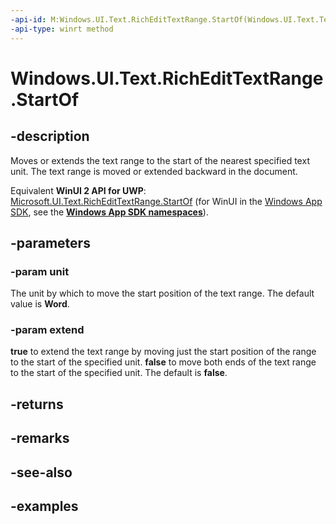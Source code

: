 ```yaml
---
-api-id: M:Windows.UI.Text.RichEditTextRange.StartOf(Windows.UI.Text.TextRangeUnit,System.Boolean)
-api-type: winrt method
---
```


<!-- Method syntax.
public int RichEditTextRange.StartOf(TextRangeUnit unit, Boolean extend)
-->

# Windows.UI.Text.RichEditTextRange.StartOf

## -description

Moves or extends the text range to the start of the nearest specified text unit. The text range is moved or extended backward in the document.

Equivalent **WinUI 2 API for UWP**: [Microsoft.UI.Text.RichEditTextRange.StartOf](/windows/winui/api/microsoft.ui.text.richedittextrange.startof) (for WinUI in the [Windows App SDK](/windows/apps/windows-app-sdk/), see the **[Windows App SDK namespaces](/windows/windows-app-sdk/api/winrt/)**).

## -parameters
### -param unit

The unit by which to move the start position of the text range. The default value is **Word**.

### -param extend

**true** to extend the text range by moving just the start position of the range to the start of the specified unit. **false** to move both ends of the text range to the start of the specified unit. The default is **false**.

## -returns

## -remarks

## -see-also

## -examples

